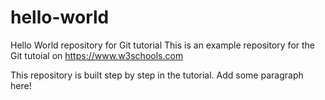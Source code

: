 # hello-world
Hello World repository for Git tutorial
This is an example repository for the Git tutoial on https://www.w3schools.com

This repository is built step by step in the tutorial.
Add some paragraph here!
